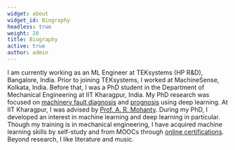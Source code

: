 ```yaml
---
widget: about
widget_id: Biography
headless: true
weight: 20
title: Biography
active: true
author: admin
---
```

I am currently working as an ML Engineer at TEKsystems (HP R&D), Bangalore, India. Prior to joining TEKsystems, I worked at MachineSense, Kolkata, India. Before that, I was a PhD student in the Department of Mechanical Engineering at IIT Kharagpur, India. My PhD research was focused on [machinery fault diagnosis](https://biswajitsahoo1111.github.io/cbm_codes_open/) and [prognosis](https://biswajitsahoo1111.github.io/rul_codes_open/) using deep learning. At IIT Kharagpur, I was advised by [Prof. A. R. Mohanty](https://www.iitnoise.com/). During my PhD, I developed an interest in machine learning and deep learning in particular. Though my training is in mechanical engineering, I have acquired machine learning skills by self-study and from MOOCs through [online certifications](https://www.linkedin.com/in/biswajitsahoo1111/). Beyond research, I like literature and music.